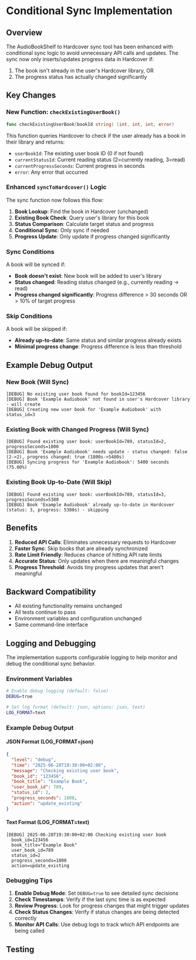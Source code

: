 # Conditional Sync Implementation

## Overview

The AudioBookShelf to Hardcover sync tool has been enhanced with conditional sync logic to avoid unnecessary API calls and updates. The sync now only inserts/updates progress data in Hardcover if:

1. The book isn't already in the user's Hardcover library, OR
2. The progress status has actually changed significantly

## Key Changes

### New Function: `checkExistingUserBook()`

```go
func checkExistingUserBook(bookId string) (int, int, int, error)
```

This function queries Hardcover to check if the user already has a book in their library and returns:
- `userBookId`: The existing user book ID (0 if not found)
- `currentStatusId`: Current reading status (2=currently reading, 3=read)
- `currentProgressSeconds`: Current progress in seconds
- `error`: Any error that occurred

### Enhanced `syncToHardcover()` Logic

The sync function now follows this flow:

1. **Book Lookup**: Find the book in Hardcover (unchanged)
2. **Existing Book Check**: Query user's library for this book
3. **Status Comparison**: Calculate target status and progress
4. **Conditional Sync**: Only sync if needed
5. **Progress Update**: Only update if progress changed significantly

### Sync Conditions

A book will be synced if:

- **Book doesn't exist**: New book will be added to user's library
- **Status changed**: Reading status changed (e.g., currently reading → read)
- **Progress changed significantly**: Progress difference > 30 seconds OR > 10% of target progress

### Skip Conditions

A book will be skipped if:

- **Already up-to-date**: Same status and similar progress already exists
- **Minimal progress change**: Progress difference is less than threshold

## Example Debug Output

### New Book (Will Sync)
```
[DEBUG] No existing user book found for bookId=123456
[DEBUG] Book 'Example Audiobook' not found in user's Hardcover library - will create
[DEBUG] Creating new user book for 'Example Audiobook' with status_id=3
```

### Existing Book with Changed Progress (Will Sync)
```
[DEBUG] Found existing user book: userBookId=789, statusId=2, progressSeconds=1800
[DEBUG] Book 'Example Audiobook' needs update - status changed: false (2->2), progress changed: true (1800s->5400s)
[DEBUG] Syncing progress for 'Example Audiobook': 5400 seconds (75.00%)
```

### Existing Book Up-to-Date (Will Skip)
```
[DEBUG] Found existing user book: userBookId=789, statusId=3, progressSeconds=5380
[DEBUG] Book 'Example Audiobook' already up-to-date in Hardcover (status: 3, progress: 5380s) - skipping
```

## Benefits

1. **Reduced API Calls**: Eliminates unnecessary requests to Hardcover
2. **Faster Sync**: Skip books that are already synchronized
3. **Rate Limit Friendly**: Reduces chance of hitting API rate limits
4. **Accurate Status**: Only updates when there are meaningful changes
5. **Progress Threshold**: Avoids tiny progress updates that aren't meaningful

## Backward Compatibility

- All existing functionality remains unchanged
- All tests continue to pass
- Environment variables and configuration unchanged
- Same command-line interface

## Logging and Debugging

The implementation supports configurable logging to help monitor and debug the conditional sync behavior.

### Environment Variables

```bash
# Enable debug logging (default: false)
DEBUG=true

# Set log format (default: json, options: json, text)
LOG_FORMAT=text
```

### Example Debug Output

#### JSON Format (LOG_FORMAT=json)
```json
{
  "level": "debug",
  "time": "2025-06-28T19:30:00+02:00",
  "message": "Checking existing user book",
  "book_id": "123456",
  "book_title": "Example Book",
  "user_book_id": 789,
  "status_id": 2,
  "progress_seconds": 1800,
  "action": "update_existing"
}
```

#### Text Format (LOG_FORMAT=text)
```
[DEBUG] 2025-06-28T19:30:00+02:00 Checking existing user book
  book_id=123456
  book_title="Example Book"
  user_book_id=789
  status_id=2
  progress_seconds=1800
  action=update_existing
```

### Debugging Tips

1. **Enable Debug Mode**: Set `DEBUG=true` to see detailed sync decisions
2. **Check Timestamps**: Verify if the last sync time is as expected
3. **Review Progress**: Look for progress changes that might trigger updates
4. **Check Status Changes**: Verify if status changes are being detected correctly
5. **Monitor API Calls**: Use debug logs to track which API endpoints are being called

## Testing
